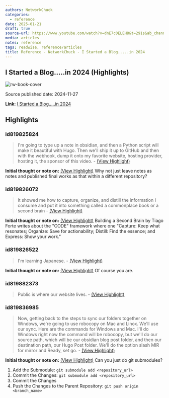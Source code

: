 ```yaml
---
authors: NetworkChuck
categories:
  - reference
date: 2025-01-21
draft: true
source-url: https://www.youtube.com/watch?v=dnE7c0ELEH8&t=291s&ab_channel=NetworkChuck
media: articles
notes: reference
tags: readwise, reference/articles
title: Reference - NetworkChuck - I Started a Blog.....in 2024
---
```

## I Started a Blog.....in 2024 (Highlights)

![rw-book-cover](https://i.ytimg.com/vi/dnE7c0ELEH8/maxresdefault.jpg)

Source published date: 2024-11-27

**Link:** [I Started a Blog.....in 2024](https://www.youtube.com/watch?v=dnE7c0ELEH8&t=291s&ab_channel=NetworkChuck)

## Highlights
### id819825824

> I'm going to type up a note in obsidian, and then a Python script will make it beautiful with Hugo. Then we'll ship it up to GitHub and then with the webhook, dump it onto my favorite website, hosting provider, hosting it, the sponsor of this video.
> \- [(View Highlight)](https://read.readwise.io/read/01je4j9qnxpprzfr2fj6gywjg7)

**Initial thought or note on:** [(View Highlight)](https://read.readwise.io/read/01je4j9qnxpprzfr2fj6gywjg7)
Why not just leave notes as notes and published final works as that within a different repository?

### id819826072

> It showed me how to capture, organize, and distill the information I consume and put it into something called a commonplace book or a second brain
> \- [(View Highlight)](https://read.readwise.io/read/01je4jdw55z1wy7ycjph07wn3k)

**Initial thought or note on:** [(View Highlight)](https://read.readwise.io/read/01je4jdw55z1wy7ycjph07wn3k)
Building a Second Brain by Tiago Forte writes about the "CODE" framework where one "Capture: Keep what resonates; Organize: Save for actionability; Distill: Find the essence; and Express: Show your work."

### id819826522

> I'm learning Japanese.
> \- [(View Highlight)](https://read.readwise.io/read/01je4jnmw0q5jr7a69nz1ztdze)

**Initial thought or note on:** [(View Highlight)](https://read.readwise.io/read/01je4jnmw0q5jr7a69nz1ztdze)
Of course you are.

### id819882373

> Public is where our website lives.
> \- [(View Highlight)](https://read.readwise.io/read/01je5179x0kwccbdyygcf16g5j)

### id819836985

> Now, getting back to the steps to sync our folders together on Windows, we're going to use robocopy on Mac and Linox. We'll use our sync. Here are the commands for Windows and Mac. I'll do Windows right now the command will be robocopy, but we'll do our source path, which will be our obsidian blog post folder, and then our destination path, our Hugo Post folder. We'll do the option slash MIR for mirror and Ready, set go.
> \- [(View Highlight)](https://read.readwise.io/read/01je4m02yrka95rd66xt17xaen)

**Initial thought or note on:** [(View Highlight)](https://read.readwise.io/read/01je4m02yrka95rd66xt17xaen)
Can you just do git submodules?
1. Add the Submodule: `git submodule add <repository_url>`
2. Commit the Changes: `git submodule add <repository_url>`
3. Commit the Changes
4. Push the Changes to the Parent Repository: `git push origin <branch_name>`

